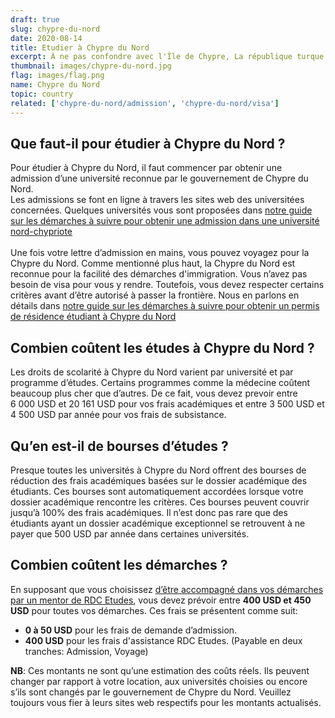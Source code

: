 ```yaml
---
draft: true
slug: chypre-du-nord
date: 2020-08-14
title: Etudier à Chypre du Nord
excerpt: À ne pas confondre avec l'Île de Chypre, La république turque de Chypre du Nord est reconnue pour les faibles coûts des études et la facilité des démarches d’immigration. Étudier à Chypre du Nord offre un rapport qualité/prix très attrayant aux étudiants étrangers. 
thumbnail: images/chypre-du-nord.jpg
flag: images/flag.png
name: Chypre du Nord
topic: country
related: ['chypre-du-nord/admission', 'chypre-du-nord/visa']
---
```


## Que faut-il pour étudier à Chypre du Nord ?

Pour étudier à Chypre du Nord, il faut commencer par obtenir une admission d’une université reconnue par le gouvernement de Chypre du Nord.\
Les admissions se font en ligne à travers les sites web des universitées concernées. Quelques universités vous sont proposées dans [notre guide sur les démarches à suivre pour obtenir une admission dans une université nord-chypriote](/guides/chypre-du-nord/admission)
\
\
Une fois votre lettre d’admission en mains, vous pouvez voyagez pour la Chypre du Nord. Comme mentionné plus haut, la Chypre du Nord est reconnue pour la facilité des démarches d'immigration. Vous n’avez pas besoin de visa pour vous y rendre.
Toutefois, vous devez respecter certains critères avant d’être autorisé à passer la frontière. Nous en parlons en détails dans [notre guide sur les démarches à suivre pour obtenir un permis de résidence étudiant à Chypre du Nord](/guides/chypre-du-nord/visa)

## Combien coûtent les études à Chypre du Nord ?

Les droits de scolarité à Chypre du Nord varient par université et par programme d’études. Certains programmes comme la médecine coûtent beaucoup plus cher que d’autres.
De ce fait, vous devez prevoir entre 6 000 USD et 20 161 USD pour vos frais académiques et entre 3 500 USD et 4 500 USD par année pour vos frais de subsistance.

## Qu’en est-il de bourses d’études ?

Presque toutes les universités à Chypre du Nord offrent des bourses de réduction des frais académiques basées sur le dossier académique des étudiants.
Ces bourses sont automatiquement accordées lorsque votre dossier académique rencontre les critères. Ces bourses peuvent couvrir jusqu’à 100% des frais académiques.
Il n’est donc pas rare que des étudiants ayant un dossier académique exceptionnel se retrouvent à ne payer que 500 USD par année dans certaines universités.

## Combien coûtent les démarches ?

En supposant que vous choisissez [d’être accompagné dans vos démarches par un mentor de RDC Etudes](/accompagnement), vous devez prévoir entre **400 USD et 450 USD** pour toutes vos démarches.
Ces frais se présentent comme suit:

- **0 à 50 USD** pour les frais de demande d’admission.
- **400 USD** pour les frais d'assistance RDC Etudes. (Payable en deux tranches: Admission, Voyage)

**NB**: Ces montants ne sont qu’une estimation des coûts réels. Ils peuvent changer par rapport à votre location, aux universités choisies ou encore s’ils sont changés par le gouvernement de Chypre du Nord. Veuillez toujours vous fier à leurs sites web respectifs pour les montants actualisés.